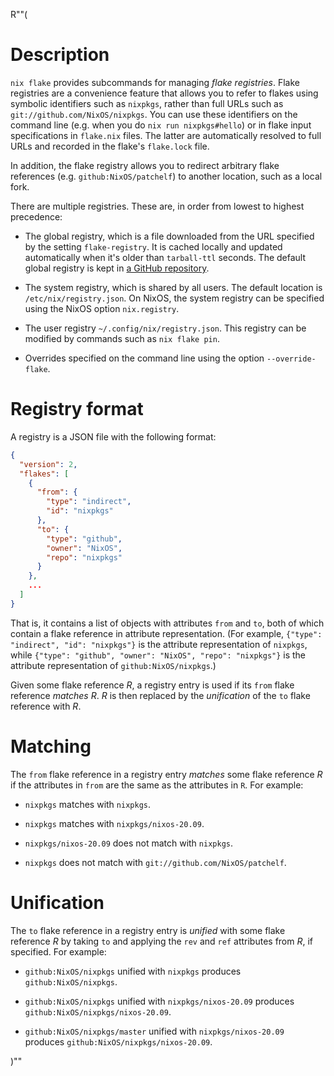 R""(

# Description

`nix flake` provides subcommands for managing *flake
registries*. Flake registries are a convenience feature that allows
you to refer to flakes using symbolic identifiers such as `nixpkgs`,
rather than full URLs such as `git://github.com/NixOS/nixpkgs`. You
can use these identifiers on the command line (e.g. when you do `nix
run nixpkgs#hello`) or in flake input specifications in `flake.nix`
files. The latter are automatically resolved to full URLs and recorded
in the flake's `flake.lock` file.

In addition, the flake registry allows you to redirect arbitrary flake
references (e.g. `github:NixOS/patchelf`) to another location, such as
a local fork.

There are multiple registries. These are, in order from lowest to
highest precedence:

* The global registry, which is a file downloaded from the URL
  specified by the setting `flake-registry`. It is cached locally and
  updated automatically when it's older than `tarball-ttl`
  seconds. The default global registry is kept in [a GitHub
  repository](https://github.com/NixOS/flake-registry).

* The system registry, which is shared by all users. The default
  location is `/etc/nix/registry.json`. On NixOS, the system registry
  can be specified using the NixOS option `nix.registry`.

* The user registry `~/.config/nix/registry.json`. This registry can
  be modified by commands such as `nix flake pin`.

* Overrides specified on the command line using the option
  `--override-flake`.

# Registry format

A registry is a JSON file with the following format:

```json
{
  "version": 2,
  "flakes": [
    {
      "from": {
        "type": "indirect",
        "id": "nixpkgs"
      },
      "to": {
        "type": "github",
        "owner": "NixOS",
        "repo": "nixpkgs"
      }
    },
    ...
  ]
}
```

That is, it contains a list of objects with attributes `from` and
`to`, both of which contain a flake reference in attribute
representation. (For example, `{"type": "indirect", "id": "nixpkgs"}`
is the attribute representation of `nixpkgs`, while `{"type":
"github", "owner": "NixOS", "repo": "nixpkgs"}` is the attribute
representation of `github:NixOS/nixpkgs`.)

Given some flake reference *R*, a registry entry is used if its
`from` flake reference *matches* *R*. *R* is then replaced by the
*unification* of the `to` flake reference with *R*.

# Matching

The `from` flake reference in a registry entry *matches* some flake
reference *R* if the attributes in `from` are the same as the
attributes in `R`. For example:

* `nixpkgs` matches with `nixpkgs`.

* `nixpkgs` matches with `nixpkgs/nixos-20.09`.

* `nixpkgs/nixos-20.09` does not match with `nixpkgs`.

* `nixpkgs` does not match with `git://github.com/NixOS/patchelf`.

# Unification

The `to` flake reference in a registry entry is *unified* with some flake
reference *R* by taking `to` and applying the `rev` and `ref`
attributes from *R*, if specified. For example:

* `github:NixOS/nixpkgs` unified with `nixpkgs` produces `github:NixOS/nixpkgs`.

* `github:NixOS/nixpkgs` unified with `nixpkgs/nixos-20.09` produces `github:NixOS/nixpkgs/nixos-20.09`.

* `github:NixOS/nixpkgs/master` unified with `nixpkgs/nixos-20.09` produces `github:NixOS/nixpkgs/nixos-20.09`.

)""
